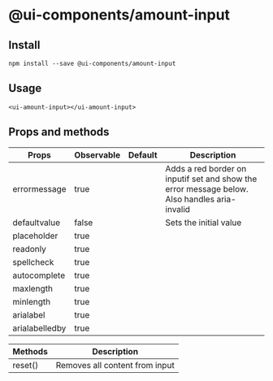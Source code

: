 # @ui-components/amount-input

## Install
```
npm install --save @ui-components/amount-input
```

## Usage
```
<ui-amount-input></ui-amount-input>
```

## Props and methods
|  Props | Observable | Default | Description |
| --- | --- | --- | --- |
| errormessage | true | | Adds a red border on inputif set and show the error message below. Also handles aria-invalid |
| defaultvalue | false | | Sets the initial value |
| placeholder | true | | |
| readonly | true | | |
| spellcheck | true | | |
autocomplete | true | | |
maxlength | true | | |
minlength | true | | |
arialabel | true | | |
arialabelledby | true | | |

| Methods | Description |
| --- | --- |
| reset() | Removes all content from input |
